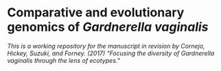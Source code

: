 Comparative and evolutionary genomics of _Gardnerella vaginalis_
========================

*This is a working repository for the manuscript in revision by Cornejo, Hickey, Suzuki, and Forney. (2017) "Focusing the diversity of Gardnerella vaginalis through the lens of ecotypes."*

